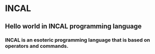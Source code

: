 # INCAL
## Hello world in INCAL programming language

### INCAL is an esoteric programming language that is based on operators and commands.